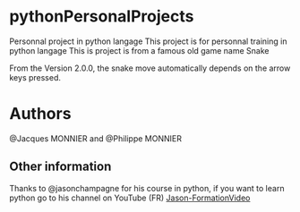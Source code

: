 # pythonPersonalProjects
Personnal project in python langage
This project is for personnal training in python langage 
This is project is from a famous old game name Snake

From the Version 2.0.0, the snake move automatically depends on the arrow keys pressed.

# Authors
@Jacques MONNIER and @Philippe MONNIER

## Other information
Thanks to @jasonchampagne for his course in python,
if you want to learn python go to his channel on YouTube (FR) [Jason-FormationVideo](https://www.youtube.com/channel/UCS2e0hEJMhwd6bNscS60xTg)


